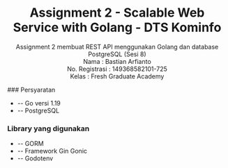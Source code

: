 <!-- markdownlint-configure-file {
  "MD013": {
    "code_blocks": false,
    "tables": false
  },
  "MD033": false,
  "MD041": false
} -->

<div align="center">

# Assignment 2 - Scalable Web Service with Golang - DTS Kominfo

Assignment 2 membuat REST API menggunakan Golang dan database PostgreSQL (Sesi 8) <br>
Nama : Bastian Arfianto <br>
No. Registrasi : 149368582101-725 <br>
Kelas : Fresh Graduate Academy <br>

</div> 
### Persyaratan

- -- Go versi 1.19
- -- PostgreSQL

### Library yang digunakan

- -- GORM
- -- Framework Gin Gonic
- -- Godotenv
